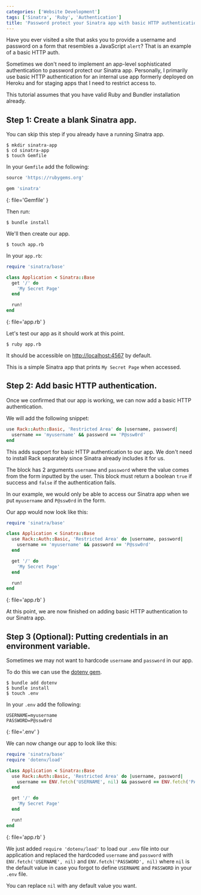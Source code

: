```yaml
---
categories: ['Website Development']
tags: ['Sinatra', 'Ruby', 'Authentication']
title: 'Password protect your Sinatra app with basic HTTP authentication'
---
```

Have you ever visited a site that asks you to provide a username and password on a form that resembles a JavaScript `alert`? That is an example of a basic HTTP auth.

Sometimes we don't need to implement an app-level sophisticated authentication to password protect our Sinatra app. Personally, I primarily use basic HTTP authentication for an internal use app formerly deployed on Heroku and for staging apps that I need to restrict access to.

This tutorial assumes that you have valid Ruby and Bundler installation already.

## Step 1: Create a blank Sinatra app.
You can skip this step if you already have a running Sinatra app.

```console
$ mkdir sinatra-app
$ cd sinatra-app
$ touch Gemfile
```

In your `Gemfile` add the following:
```ruby
source 'https://rubygems.org'

gem 'sinatra'
```
{: file='Gemfile' }

Then run:
```console
$ bundle install
```

We'll then create our app.
```console
$ touch app.rb
```

In your `app.rb`:
```ruby
require 'sinatra/base'

class Application < Sinatra::Base
  get '/' do
    'My Secret Page'
  end

  run!
end
```
{: file='app.rb' }

Let's test our app as it should work at this point.

```console
$ ruby app.rb
```

It should be accessible on [http://localhost:4567](http://localhost:4567) by default.

This is a simple Sinatra app that prints `My Secret Page` when accessed.

## Step 2: Add basic HTTP authentication.
Once we confirmed that our app is working, we can now add a basic HTTP authentication.

We will add the following snippet:
```ruby
use Rack::Auth::Basic, 'Restricted Area' do |username, password|
  username == 'myusername' && password == 'P@ssw0rd'
end
```

This adds support for basic HTTP authentication to our app. We don't need to install Rack separately since Sinatra already includes it for us.

The block has 2 arguments `username` and `password` where the value comes from the form inputted by the user. This block must return a boolean `true` if success and `false` if the authentication fails.

In our example, we would only be able to access our Sinatra app when we put `myusername` and `P@ssw0rd` in the form.

Our app would now look like this:
```ruby
require 'sinatra/base'

class Application < Sinatra::Base
  use Rack::Auth::Basic, 'Restricted Area' do |username, password|
    username == 'myusername' && password == 'P@ssw0rd'
  end

  get '/' do
    'My Secret Page'
  end

  run!
end
```
{: file='app.rb' }

At this point, we are now finished on adding basic HTTP authentication to our Sinatra app.

## Step 3 (Optional): Putting credentials in an environment variable.
Sometimes we may not want to hardcode `username` and `password` in our app.

To do this we can use the [dotenv gem](https://rubygems.org/gems/dotenv).

```console
$ bundle add dotenv
$ bundle install
$ touch .env
```

In your `.env` add the following:
```text
USERNAME=myusername
PASSWORD=P@ssw0rd
```
{: file='.env' }

We can now change our app to look like this:
```ruby
require 'sinatra/base'
require 'dotenv/load'

class Application < Sinatra::Base
  use Rack::Auth::Basic, 'Restricted Area' do |username, password|
    username == ENV.fetch('USERNAME', nil) && password == ENV.fetch('PASSWORD', nil)
  end

  get '/' do
    'My Secret Page'
  end

  run!
end
```
{: file='app.rb' }

We just added `require 'dotenv/load'` to load our `.env` file into our application and replaced the hardcoded `username` and `password` with `ENV.fetch('USERNAME', nil)` and `ENV.fetch('PASSWORD', nil)` where `nil` is the default value in case you forgot to define `USERNAME` and `PASSWORD` in your `.env` file. 

You can replace `nil` with any default value you want.

